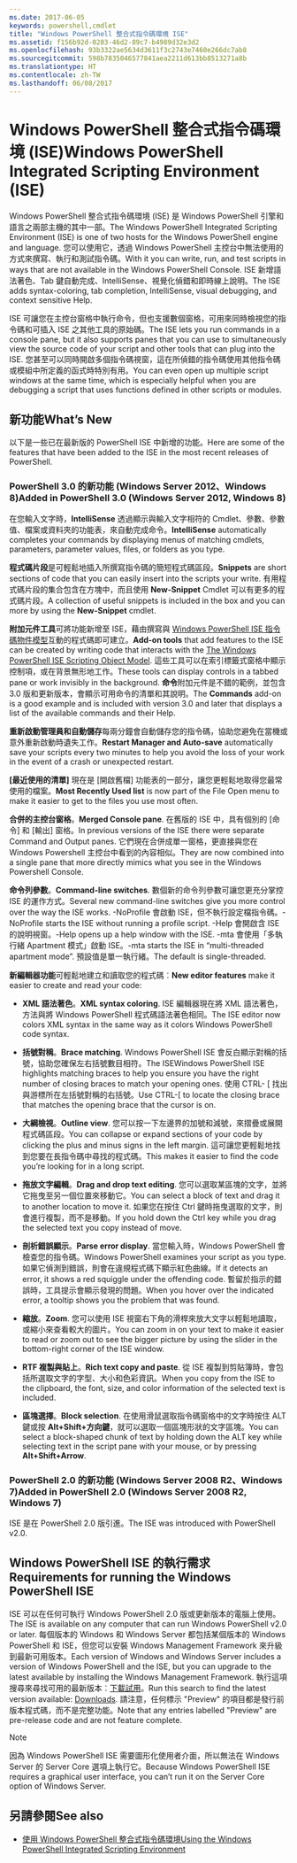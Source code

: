 ```yaml
---
ms.date: 2017-06-05
keywords: powershell,cmdlet
title: "Windows PowerShell 整合式指令碼環境 ISE"
ms.assetid: f156b92d-0203-46d2-89c7-b4989d32e3d2
ms.openlocfilehash: 93b3322ae5634d3611f3c2743e7460e266dc7ab8
ms.sourcegitcommit: 598b7835046577841aea2211d613bb8513271a8b
ms.translationtype: HT
ms.contentlocale: zh-TW
ms.lasthandoff: 06/08/2017
---
```

# <a name="windows-powershell-integrated-scripting-environment-ise"></a><span data-ttu-id="9f26b-103">Windows PowerShell 整合式指令碼環境 (ISE)</span><span class="sxs-lookup"><span data-stu-id="9f26b-103">Windows PowerShell Integrated Scripting Environment (ISE)</span></span>
<span data-ttu-id="9f26b-104">Windows PowerShell 整合式指令碼環境 (ISE) 是 Windows PowerShell 引擎和語言之兩部主機的其中一部。</span><span class="sxs-lookup"><span data-stu-id="9f26b-104">The Windows PowerShell Integrated Scripting Environment (ISE) is one of two hosts for the Windows PowerShell engine and language.</span></span> <span data-ttu-id="9f26b-105">您可以使用它，透過 Windows PowerShell 主控台中無法使用的方式來撰寫、執行和測試指令碼。</span><span class="sxs-lookup"><span data-stu-id="9f26b-105">With it you can write, run, and test scripts in ways that are not available in the Windows PowerShell Console.</span></span> <span data-ttu-id="9f26b-106">ISE 新增語法著色、Tab 鍵自動完成、IntelliSense、視覺化偵錯和即時線上說明。</span><span class="sxs-lookup"><span data-stu-id="9f26b-106">The ISE adds syntax-coloring, tab completion, IntelliSense, visual debugging, and context sensitive Help.</span></span>

<span data-ttu-id="9f26b-107">ISE 可讓您在主控台窗格中執行命令，但也支援數個窗格，可用來同時檢視您的指令碼和可插入 ISE 之其他工具的原始碼。</span><span class="sxs-lookup"><span data-stu-id="9f26b-107">The ISE lets you run commands in a console pane, but it also supports panes that you can use to simultaneously view the source code of your script and other tools that can plug into the ISE.</span></span> <span data-ttu-id="9f26b-108">您甚至可以同時開啟多個指令碼視窗，這在所偵錯的指令碼使用其他指令碼或模組中所定義的函式時特別有用。</span><span class="sxs-lookup"><span data-stu-id="9f26b-108">You can even open up multiple script windows at the same time, which is especially helpful when you are debugging a script that uses functions defined in other scripts or modules.</span></span>

## <a name="whats-new"></a><span data-ttu-id="9f26b-109">新功能</span><span class="sxs-lookup"><span data-stu-id="9f26b-109">What’s New</span></span>
<span data-ttu-id="9f26b-110">以下是一些已在最新版的 PowerShell ISE 中新增的功能。</span><span class="sxs-lookup"><span data-stu-id="9f26b-110">Here are some of the features that have been added to the ISE in the most recent releases of PowerShell.</span></span>

### <a name="added-in-powershell-30-windows-server-2012-windows-8"></a><span data-ttu-id="9f26b-111">PowerShell 3.0 的新功能 (Windows Server 2012、Windows 8)</span><span class="sxs-lookup"><span data-stu-id="9f26b-111">Added in PowerShell 3.0 (Windows Server 2012, Windows 8)</span></span>
<span data-ttu-id="9f26b-112">在您輸入文字時，**IntelliSense** 透過顯示與輸入文字相符的 Cmdlet、參數、參數值、檔案或資料夾的功能表，來自動完成命令。</span><span class="sxs-lookup"><span data-stu-id="9f26b-112">**IntelliSense** automatically completes your commands by displaying menus of matching cmdlets, parameters, parameter values, files, or folders as you type.</span></span>

<span data-ttu-id="9f26b-113">**程式碼片段**是可輕鬆地插入所撰寫指令碼的簡短程式碼區段。</span><span class="sxs-lookup"><span data-stu-id="9f26b-113">**Snippets** are short sections of code that you can easily insert into the scripts your write.</span></span> <span data-ttu-id="9f26b-114">有用程式碼片段的集合包含在方塊中，而且使用 **New-Snippet** Cmdlet 可以有更多的程式碼片段。</span><span class="sxs-lookup"><span data-stu-id="9f26b-114">A collection of useful snippets is included in the box and you can more by using the **New-Snippet** cmdlet.</span></span>

<span data-ttu-id="9f26b-115">**附加元件工具**可將功能新增至 ISE，藉由撰寫與 [Windows PowerShell ISE 指令碼物件模型](https://technet.microsoft.com/en-us/library/dd819478.aspx)互動的程式碼即可建立。</span><span class="sxs-lookup"><span data-stu-id="9f26b-115">**Add-on tools** that add features to the ISE can be created by writing code that interacts with the [The Windows PowerShell ISE Scripting Object Model](https://technet.microsoft.com/en-us/library/dd819478.aspx).</span></span> <span data-ttu-id="9f26b-116">這些工具可以在索引標籤式窗格中顯示控制項，或在背景無形地工作。</span><span class="sxs-lookup"><span data-stu-id="9f26b-116">These tools can display controls in a tabbed pane or work invisibly in the background.</span></span> <span data-ttu-id="9f26b-117">**命令**附加元件是不錯的範例，並包含 3.0 版和更新版本，會顯示可用命令的清單和其說明。</span><span class="sxs-lookup"><span data-stu-id="9f26b-117">The **Commands** add-on is a good example and is included with version 3.0 and later that displays a list of the available commands and their Help.</span></span>

<span data-ttu-id="9f26b-118">**重新啟動管理員和自動儲存**每兩分鐘會自動儲存您的指令碼，協助您避免在當機或意外重新啟動時遺失工作。</span><span class="sxs-lookup"><span data-stu-id="9f26b-118">**Restart Manager and Auto-save** automatically save your scripts every two minutes to help you avoid the loss of your work in the event of a crash or unexpected restart.</span></span>

<span data-ttu-id="9f26b-119">**[最近使用的清單]** 現在是 [開啟舊檔] 功能表的一部分，讓您更輕鬆地取得您最常使用的檔案。</span><span class="sxs-lookup"><span data-stu-id="9f26b-119">**Most Recently Used list** is now part of the File Open menu to make it easier to get to the files you use most often.</span></span>

<span data-ttu-id="9f26b-120">**合併的主控台窗格**。</span><span class="sxs-lookup"><span data-stu-id="9f26b-120">**Merged Console pane**.</span></span> <span data-ttu-id="9f26b-121">在舊版的 ISE 中，具有個別的 [命令] 和 [輸出] 窗格。</span><span class="sxs-lookup"><span data-stu-id="9f26b-121">In previous versions of the ISE there were separate Command and Output panes.</span></span> <span data-ttu-id="9f26b-122">它們現在合併成單一窗格，更直接與您在 Windows Powershell 主控台中看到的內容相似。</span><span class="sxs-lookup"><span data-stu-id="9f26b-122">They are now combined into a single pane that more directly mimics what you see in the Windows Powershell Console.</span></span>

<span data-ttu-id="9f26b-123">**命令列參數**。</span><span class="sxs-lookup"><span data-stu-id="9f26b-123">**Command-line switches**.</span></span> <span data-ttu-id="9f26b-124">數個新的命令列參數可讓您更充分掌控 ISE 的運作方式。</span><span class="sxs-lookup"><span data-stu-id="9f26b-124">Several new command-line switches give you more control over the way the ISE works.</span></span> <span data-ttu-id="9f26b-125">-NoProfile 會啟動 ISE，但不執行設定檔指令碼。</span><span class="sxs-lookup"><span data-stu-id="9f26b-125">-NoProfile starts the ISE without running a profile script.</span></span> <span data-ttu-id="9f26b-126">-Help 會開啟含 ISE 的說明視窗。</span><span class="sxs-lookup"><span data-stu-id="9f26b-126">-Help opens up a help window with the ISE.</span></span> <span data-ttu-id="9f26b-127">-mta 會使用「多執行緒 Apartment 模式」啟動 ISE。</span><span class="sxs-lookup"><span data-stu-id="9f26b-127">-mta starts the ISE in “multi-threaded apartment mode”.</span></span> <span data-ttu-id="9f26b-128">預設值是單一執行緒。</span><span class="sxs-lookup"><span data-stu-id="9f26b-128">The default is single-threaded.</span></span>

<span data-ttu-id="9f26b-129">**新編輯器功能**可輕鬆地建立和讀取您的程式碼︰</span><span class="sxs-lookup"><span data-stu-id="9f26b-129">**New editor features** make it easier to create and read your code:</span></span>

-   <span data-ttu-id="9f26b-130">**XML 語法著色**。</span><span class="sxs-lookup"><span data-stu-id="9f26b-130">**XML syntax coloring**.</span></span> <span data-ttu-id="9f26b-131">ISE 編輯器現在將 XML 語法著色，方法與將 Windows PowerShell 程式碼語法著色相同。</span><span class="sxs-lookup"><span data-stu-id="9f26b-131">The ISE editor now colors XML syntax in the same way as it colors Windows PowerShell code syntax.</span></span>

-   <span data-ttu-id="9f26b-132">**括號對稱**。</span><span class="sxs-lookup"><span data-stu-id="9f26b-132">**Brace matching**.</span></span> <span data-ttu-id="9f26b-133">Windows PowerShell ISE 會反白顯示對稱的括號，協助您確保左右括號數目相符。</span><span class="sxs-lookup"><span data-stu-id="9f26b-133">The ISEWindows PowerShell ISE highlights matching braces to help you ensure you have the right number of closing braces to match your opening ones.</span></span> <span data-ttu-id="9f26b-134">使用 CTRL- \[ 找出與游標所在左括號對稱的右括號。</span><span class="sxs-lookup"><span data-stu-id="9f26b-134">Use CTRL-\[ to locate the closing brace that matches the opening brace that the cursor is on.</span></span>

-   <span data-ttu-id="9f26b-135">**大綱檢視**。</span><span class="sxs-lookup"><span data-stu-id="9f26b-135">**Outline view**.</span></span> <span data-ttu-id="9f26b-136">您可以按一下左邊界的加號和減號，來摺疊或展開程式碼區段。</span><span class="sxs-lookup"><span data-stu-id="9f26b-136">You can collapse or expand sections of your code by clicking the plus and minus signs in the left margin.</span></span> <span data-ttu-id="9f26b-137">這可讓您更輕鬆地找到您要在長指令碼中尋找的程式碼。</span><span class="sxs-lookup"><span data-stu-id="9f26b-137">This makes it easier to find the code you’re looking for in a long script.</span></span>

-   <span data-ttu-id="9f26b-138">**拖放文字編輯**。</span><span class="sxs-lookup"><span data-stu-id="9f26b-138">**Drag and drop text editing**.</span></span> <span data-ttu-id="9f26b-139">您可以選取某區塊的文字，並將它拖曳至另一個位置來移動它。</span><span class="sxs-lookup"><span data-stu-id="9f26b-139">You can select a block of text and drag it to another location to move it.</span></span> <span data-ttu-id="9f26b-140">如果您在按住 Ctrl 鍵時拖曳選取的文字，則會進行複製，而不是移動。</span><span class="sxs-lookup"><span data-stu-id="9f26b-140">If you hold down the Ctrl key while you drag the selected text you copy instead of move.</span></span>

-   <span data-ttu-id="9f26b-141">**剖析錯誤顯示**。</span><span class="sxs-lookup"><span data-stu-id="9f26b-141">**Parse error display**.</span></span> <span data-ttu-id="9f26b-142">當您輸入時，Windows PowerShell 會檢查您的指令碼。</span><span class="sxs-lookup"><span data-stu-id="9f26b-142">Windows PowerShell examines your script as you type.</span></span> <span data-ttu-id="9f26b-143">如果它偵測到錯誤，則會在違規程式碼下顯示紅色曲線。</span><span class="sxs-lookup"><span data-stu-id="9f26b-143">If it detects an error, it shows a red squiggle under the offending code.</span></span> <span data-ttu-id="9f26b-144">暫留於指示的錯誤時，工具提示會顯示發現的問題。</span><span class="sxs-lookup"><span data-stu-id="9f26b-144">When you hover over the indicated error, a tooltip shows you the problem that was found.</span></span>

-   <span data-ttu-id="9f26b-145">**縮放**。</span><span class="sxs-lookup"><span data-stu-id="9f26b-145">**Zoom**.</span></span> <span data-ttu-id="9f26b-146">您可以使用 ISE 視窗右下角的滑桿來放大文字以輕鬆地讀取，或縮小來查看較大的圖片。</span><span class="sxs-lookup"><span data-stu-id="9f26b-146">You can zoom in on your text to make it easier to read or zoom out to see the bigger picture by using the slider in the bottom-right corner of the ISE window.</span></span>

-   <span data-ttu-id="9f26b-147">**RTF 複製與貼上**。</span><span class="sxs-lookup"><span data-stu-id="9f26b-147">**Rich text copy and paste**.</span></span> <span data-ttu-id="9f26b-148">從 ISE 複製到剪貼簿時，會包括所選取文字的字型、大小和色彩資訊。</span><span class="sxs-lookup"><span data-stu-id="9f26b-148">When you copy from the ISE to the clipboard, the font, size, and color information of the selected text is included.</span></span>

-   <span data-ttu-id="9f26b-149">**區塊選擇**。</span><span class="sxs-lookup"><span data-stu-id="9f26b-149">**Block selection**.</span></span> <span data-ttu-id="9f26b-150">在使用滑鼠選取指令碼窗格中的文字時按住 ALT 鍵或按 **Alt+Shift+方向鍵**，就可以選取一個區塊形狀的文字區塊。</span><span class="sxs-lookup"><span data-stu-id="9f26b-150">You can select a block-shaped chunk of text by holding down the ALT key while selecting text in the script pane with your mouse, or by pressing **Alt+Shift+Arrow**.</span></span>

### <a name="added-in-powershell-20-windows-server-2008-r2-windows-7"></a><span data-ttu-id="9f26b-151">PowerShell 2.0 的新功能 (Windows Server 2008 R2、Windows 7)</span><span class="sxs-lookup"><span data-stu-id="9f26b-151">Added in PowerShell 2.0 (Windows Server 2008 R2, Windows 7)</span></span>
<span data-ttu-id="9f26b-152">ISE 是在 PowerShell 2.0 版引進。</span><span class="sxs-lookup"><span data-stu-id="9f26b-152">The ISE was introduced with PowerShell v2.0.</span></span>

## <a name="requirements-for-running-the-windows-powershell-ise"></a><span data-ttu-id="9f26b-153">Windows PowerShell ISE 的執行需求</span><span class="sxs-lookup"><span data-stu-id="9f26b-153">Requirements for running the Windows PowerShell ISE</span></span>
<span data-ttu-id="9f26b-154">ISE 可以在任何可執行 Windows PowerShell 2.0 版或更新版本的電腦上使用。</span><span class="sxs-lookup"><span data-stu-id="9f26b-154">The ISE is available on any computer that can run Windows PowerShell v2.0 or later.</span></span> <span data-ttu-id="9f26b-155">每個版本的 Windows 和 Windows Server 都包括某個版本的 Windows PowerShell 和 ISE，但您可以安裝 Windows Management Framework 來升級到最新可用版本。</span><span class="sxs-lookup"><span data-stu-id="9f26b-155">Each version of Windows and Windows Server includes a version of Windows PowerShell and the ISE, but you can upgrade to the latest available by installing the Windows Management Framework.</span></span> <span data-ttu-id="9f26b-156">執行這項搜尋來尋找可用的最新版本︰[下載試用](http://www.microsoft.com/en-us/search/DownloadResults.aspx?q=%22windows%20management%20framework%22%20PowerShell&sortby=Relevancy~Descending)。</span><span class="sxs-lookup"><span data-stu-id="9f26b-156">Run this search to find the latest version available: [Downloads](http://www.microsoft.com/en-us/search/DownloadResults.aspx?q=%22windows%20management%20framework%22%20PowerShell&sortby=Relevancy~Descending).</span></span> <span data-ttu-id="9f26b-157">請注意，任何標示 "Preview" 的項目都是發行前版本程式碼，而不是完整功能。</span><span class="sxs-lookup"><span data-stu-id="9f26b-157">Note that any entries labelled "Preview" are pre-release code and are not feature complete.</span></span>

> [!NOTE]
> <span data-ttu-id="9f26b-158">因為 Windows PowerShell ISE 需要圖形化使用者介面，所以無法在 Windows Server 的 Server Core 選項上執行它。</span><span class="sxs-lookup"><span data-stu-id="9f26b-158">Because Windows PowerShell ISE requires a graphical user interface, you can’t run it on the Server Core option of Windows Server.</span></span>

## <a name="see-also"></a><span data-ttu-id="9f26b-159">另請參閱</span><span class="sxs-lookup"><span data-stu-id="9f26b-159">See also</span></span>
- [<span data-ttu-id="9f26b-160">使用 Windows PowerShell 整合式指令碼環境</span><span class="sxs-lookup"><span data-stu-id="9f26b-160">Using the Windows PowerShell Integrated Scripting Environment</span></span>](http://technet.microsoft.com/library/cc732148.aspx)


